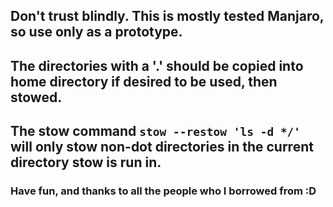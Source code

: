 ## Don't trust blindly. This is mostly tested Manjaro, so use only as a prototype.

## The directories with a '.' should be copied into home directory if desired to be used, then stowed.

## The stow command `stow --restow 'ls -d */'` will only stow non-dot directories in the current directory stow is run in.

### Have fun, and thanks to all the people who I borrowed from :D
